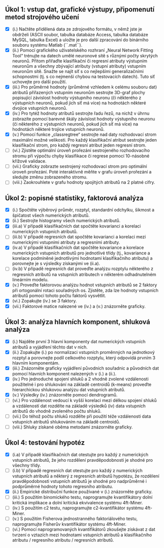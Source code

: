 ## Úkol 1: vstup dat, grafické výstupy, připomenutí metod strojového učení

- [x] (i.) Načtěte přidělená data ze zdrojového formátu, v němž jste je obdrželi (ASCII soubor, tabulka databáze Access, tabulka databáze MySQL, tabulka Excel) a uložte je pro další zpracování do binárního souboru systému Matlab (´´.mat´´).
- [x] (ii.) Pomocí grafického uživatelského rozhraní „Neural Network Fitting Tool“ trénujte na datech umělé neuronové sítě s různými počty skrytých neuronů. Přitom přiřaďte klasifikační či regresní atributy výstupním neuronům a všechny zbývající atributy (vstupní atributy) vstupním neuronům sítě. Snažte se najít síť s co nejlepšími generalizačními schopnostmi (tj. s co nejmenší chybou na testovacích datech). Tuto síť uchovejte pro další použití.
- [x] (iii.) Pro průměrné hodnoty (průměrné vzhledem k celému souboru dat) atributů přiřazených vstupním neuronům sestrojte 3D-graf plochy popisující závislost hodnoty výstupního neuronu (či některého z výstupních neuronů, pokud jich síť má více) na hodnotách některé dvojice vstupních neuronů.
- [x] (iv.) Pro tytéž hodnoty atributů sestrojte řadu řezů, na nichž v úhrnu zobrazíte pomocí barevné škály závislost hodnoty výstupního neuronu (či některého z výstupních neuronů, pokud jich síť má více) na hodnotách některé trojice vstupních neuronů.
- [x] (v.) Pomocí funkce „classregtree“ sestrojte nad daty rozhodovací strom maximální možné velikosti. Pro každý klasifikační atribut sestrojte jeden klasifikační strom, pro každý regresní atribut jeden regresní strom.
- [ ] (vi.) Zjistěte optimální úroveň prořezání sestrojeného rozhodovacího stromu při výpočtu chyby klasifikace či regrese pomocí 10-násobné křížové validace.
- [ ] (vii.) Graficky zobrazte sestrojený rozhodovací strom pro optimální úroveň prořezání. Poté interaktivně měňte v grafu úroveň prořezání a sledujte změnu zobrazeného stromu.
- [ ] (viii.) Zaokrouhlete v grafu hodnoty spojitých atributů na 2 platné cifry.

## Úkol 2: popisné statistiky, faktorová analýza

- [x] (i.) Spočtěte výběrový průměr, rozptyl, standardní odchylku, šikmost a špičatost všech numerických atributů.
- [x] (ii.) Sestrojte histogramy všech numerických atributů.
- [x] (iii.a) V případě klasifikačních dat spočtěte kovarianci a korelaci numerických vstupních atributů.
- [ ] (iii.b) V případě regresních dat spočtěte kovarianci a korelaci mezi numerickými vstupními atributy a regresními atributy.
- [x] (iv.a) V případě klasifikačních dat spočtěte kovariance a korelace numerických vstupních atributů pro jednotlivé třídy (tj., kovariance a korelace podmíněné jednotlivými hodnotami klasifikačního atributu) a porovnejte je s výsledky získanými ve (ii.a).
- [ ] (iv.b) V případě regresních dat proveďte analýzu rozptylu některého z regresních atributů na vstupních atributech v některém odhadnutelném lineárním modelu.
- [x] (v.) Proveďte faktorovou analýzu hodnot vstupních atributů se 2 faktory při ortogonální rotaci souřadných os. Zjistěte, zda lze hodnoty vstupních atributů pomocí tohoto počtu faktorů vysvětlit.
- [x] (vi.) Zopakujte (iv.) se 3 faktory.
- [x] (vii.) Faktorové matice nalezené ve (iv.) a (v.) znázorněte graficky.

## Úkol 3: analýza hlavních komponent, shluková analýza

- [x] (i.) Najděte první 3 hlavní komponenty dat numerických vstupních atributů a vyjádření těchto dat v nich.
- [x] (ii.) Zopakujte (i.) po normalizaci vstupních proměnných na jednotkový rozptyl a porovnejte podíl celkového rozptylu, který odpovídá prvním 3 hlavním komponentám.
- [x] (iii.) Znázorněte graficky vyjádření původních souřadnic a původních dat pomocí hlavních komponent nalezených v (i.) a (ii.).
- [x] (iv.) Pro jednoduché spojení shluků a 2 vhodně zvolené vzdálenosti použitelné i pro shlukování na základě centroidů (k-means) proveďte hierarchickou shlukovou analýzu dat vstupních atributů.
- [x] (v.) Výsledky (iv.) znázorněte pomocí dendrogramů.
- [ ] (vi.) Pro vzdálenost vedoucí k vyšší korelaci mezi délkou spojení shluků a vzdáleností dat rozdělte na základě výsledků (iv) data vstupních atributů do vhodně zvoleného počtu shluků.
- [ ] (vii.) Do téhož počtu shluků rozdělte při použití téže vzdálenosti data vstupních atributů shlukováním na základě centroidů.
- [ ] (viii.) Shluky získané oběma metodami znázorněte graficky.

## Úkol 4: testování hypotéz

- [x] (i.a) V případě klasifikačních dat otestujte pro každý z numerických vstupních atributů, že jeho rozdělení pravděpodobnosti je shodné pro všechny třídy.
- [ ] (i.b) V případě regresních dat otestujte pro každý z numerických vstupních atributů a některý z regresních atributů hypotézu, že rozdělení pravděpodobnosti vstupních atributů je shodné pro nadprůměrné i podprůměrné hodnoty tohoto regresního atributu.
- [x] (ii.) Empirické distribuční funkce používané v (i.) znázorněte graficky.
- [ ] (iii.) S použitím binomického testu, naprogramujte kvantifikátory dolní kritická implikace a dolní kritická ekvivalence systému 4ft-Miner.
- [ ] (iv.) S použitím c2 testu, naprogramujte c2-kvantifikátor systému 4ft-Miner.
- [ ] (v.) S použitím Fisherova jednostranného faktoriálového testu, naprogramujte Fisherův kvantifikátor systému 4ft-Miner.
- [ ] (vi.) Pomocí naprogramovaných kvantifikátorů zkoušejte získávat z dat tvrzení o vztazích mezi hodnotami vstupních atributů a klasifikačního atributu / regresního atributu / regresních atributů.
